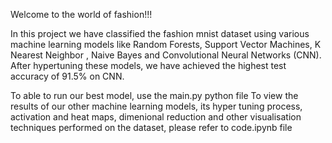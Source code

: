 Welcome to the world of fashion!!!

In this project we have classified the fashion mnist dataset using various machine learning models like Random Forests, Support Vector Machines, K Nearest Neighbor
, Naive Bayes and Convolutional Neural Networks (CNN). After hypertuning these models, we have achieved the highest test accuracy of 91.5% on CNN.

To able to run our best model, use the main.py python file
To view the results of our other machine learning models, its hyper tuning process, activation and heat maps, dimenional reduction and other visualisation techniques performed on the dataset, please refer to code.ipynb file

